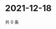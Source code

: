 # 2021-12-18

共 0 条

<!-- BEGIN WEIBO -->
<!-- 最后更新时间 Sat Dec 18 2021 02:13:44 GMT+0800 (China Standard Time) -->

<!-- END WEIBO -->
